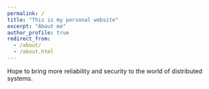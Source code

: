 ```yaml
---
permalink: /
title: "This is my personal website"
excerpt: "About me"
author_profile: true
redirect_from: 
  - /about/
  - /about.html
---
```


Hope to bring more reliability and security to the world of distributed systems.